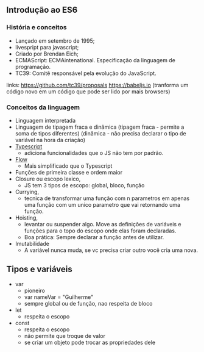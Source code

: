 ## Introdução ao ES6
### História e conceitos
- Lançado em setembro de 1995;
- livespript para javascript;
- Criado por Brendan Eich;
- ECMAScript: ECMAintenational. Especificação da linguagem de programação. 
- TC39: Comitê responsável pela evolução do JavaScript. 

links:
https://github.com/tc39/proposals
https://babeljs.io
(tranforma um código novo em um código que pode ser lido por mais browsers)

### Conceitos da linguagem
- Linguagem interpretada
- Linguagem de tipagem fraca e dinâmica
(tipagem fraca - permite a soma de tipos diferentes)
(dinâmica - não precisa declarar o tipo de variável na hora da criação)
- [Typescript](https://typescriptlang.org/)
  - adiciona funcionalidades que o JS não tem por padrão.
- [Flow](https://flow.org/en/)
  - Mais simplificado que o Typescript
- Funções de primeira classe e ordem maior
- Closure ou escopo lexico, 
  - JS tem 3 tipos de escopo: global, bloco, função
- Currying, 
  - tecnica de transformar uma função com n parametros em apenas uma função com um unico parametro que vai retornando uma função.
- Hoisting, 
  - levantar ou suspender algo. Move as definições de variáveis e funções para o topo do escopo onde elas foram declaradas. 
  - Boa prática: Sempre declarar a função antes de utilizar.
- Imutabilidade
  - A variável nunca muda, se vc precisa criar outro você cria uma nova. 

## Tipos e variáveis
- var
  - pioneiro
  - var nameVar = "Guilherme"
  - sempre global ou de função, nao respeita de bloco
- let
  - respeita o escopo
- const
  - respeita o escopo
  - não permite que troque de valor
  - se criar um objeto pode trocar as propriedades dele





